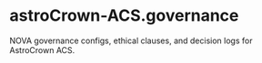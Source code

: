 # astroCrown-ACS.governance
NOVA governance configs, ethical clauses, and decision logs for AstroCrown ACS.
